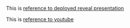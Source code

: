 This is [reference to deployed reveal presentation](https://shimmering-semifreddo-eaac68.netlify.app)

This is [reference to youtube](https://youtu.be/KMoIyAfFcvI)
